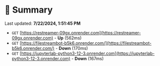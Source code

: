 # 📖 Summary
Last updated: **7/22/2024, 1:51:45 PM**

- `GET` [https://restreamer-09gx.onrender.com](https://restreamer-09gx.onrender.com) - **Up** (562ms)
- `GET` [https://filestreambot-b5k6.onrender.com/](https://filestreambot-b5k6.onrender.com/) - **Down** (170ms)
- `GET` [https://jupyterlab-python3-12-3.onrender.com](https://jupyterlab-python3-12-3.onrender.com) - **Down** (167ms)
